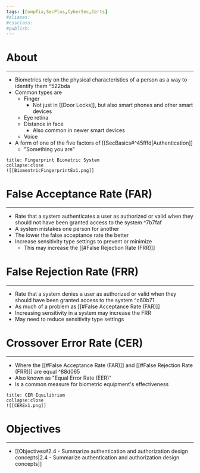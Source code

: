 ```yaml
---
tags: [CompTia,SecPlus,CyberSec,Certs]
#aliases:
#cssclass:
#publish:
---
```


# About
---
- Biometrics rely on the physical characteristics of a person as a way to identify them ^522bda
- Common types are
	- Finger
		- Not just in [[Door Locks]], but also smart phones and other smart devices
	- Eye retina 
	- Distance in face
		- Also common in newer smart devices
	- Voice
- A form of one of the five factors of [[SecBasics#^45fffd|Authentication]]
	- "Something you are"

```ad-example
title: Fingerprint Biometric System
collapse:close
![[BiomentricFingerprintEx1.png]]
```

# False Acceptance Rate (FAR)
---
- Rate that a system authenticates a user as authorized or valid when they should not have been granted access to the system ^7b7faf
- A system mistakes one person for another
- The lower the false acceptance rate the better
- Increase sensitivity type settings to prevent or minimize
	- This may increase the [[#False Rejection Rate (FRR)]]

# False Rejection Rate (FRR)
---
- Rate that a system denies a user as authorized or valid when they should have been granted access to the system ^c60b71
- As much of a problem as [[#False Acceptance Rate (FAR)]]
- Increasing sensitivity in a system may increase the FRR
- May need to reduce sensitivity type settings

# Crossover Error Rate (CER)
---
- Where the [[#False Acceptance Rate (FAR)]] and [[#False Rejection Rate (FRR)]] are equal ^88d065
- Also known as "Equal Error Rate (EER)"
- Is a common measure for biometric equipment's effectiveness

```ad-example
title: CER Equilibrium
collapse:close
![[CEREx1.png]]
```

# Objectives
---
- [[Objectives#2.4 - Summarize authentication and authorization design concepts|2.4 - Summarize authentication and authorization design concepts]]